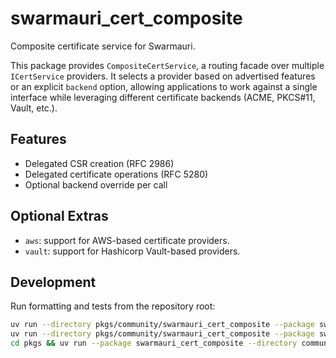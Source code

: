 # swarmauri_cert_composite

Composite certificate service for Swarmauri.

This package provides `CompositeCertService`, a routing facade over multiple
`ICertService` providers.  It selects a provider based on advertised features or
an explicit `backend` option, allowing applications to work against a single
interface while leveraging different certificate backends (ACME, PKCS#11,
Vault, etc.).

## Features
- Delegated CSR creation (RFC 2986)
- Delegated certificate operations (RFC 5280)
- Optional backend override per call

## Optional Extras
- `aws`: support for AWS-based certificate providers.
- `vault`: support for Hashicorp Vault-based providers.

## Development
Run formatting and tests from the repository root:

```bash
uv run --directory pkgs/community/swarmauri_cert_composite --package swarmauri_cert_composite ruff format .
uv run --directory pkgs/community/swarmauri_cert_composite --package swarmauri_cert_composite ruff check . --fix
cd pkgs && uv run --package swarmauri_cert_composite --directory community/swarmauri_cert_composite pytest
```
